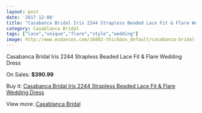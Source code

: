 ```yaml
---
layout: post
date: '2017-12-08'
title: "Casabanca Bridal Iris 2244 Strapless Beaded Lace Fit & Flare Wedding Dress"
category: Casablanca Bridal
tags: ["lace","unique","flare","style","wedding"]
image: http://www.eudances.com/16883-thickbox_default/casabanca-bridal-iris-2244-strapless-beaded-lace-fit-flare-wedding-dress.jpg
---
```

Casabanca Bridal Iris 2244 Strapless Beaded Lace Fit & Flare Wedding Dress

On Sales: **$390.99**
<a href="https://www.eudances.com/en/casablanca-bridal/4952-casabanca-bridal-iris-2244-strapless-beaded-lace-fit-flare-wedding-dress.html"><amp-img layout="responsive" width="600" height="600" src="//www.eudances.com/16883-thickbox_default/casabanca-bridal-iris-2244-strapless-beaded-lace-fit-flare-wedding-dress.jpg" alt="Casabanca Bridal Iris 2244 Strapless Beaded Lace Fit & Flare Wedding Dress 0" /></a>
<a href="https://www.eudances.com/en/casablanca-bridal/4952-casabanca-bridal-iris-2244-strapless-beaded-lace-fit-flare-wedding-dress.html"><amp-img layout="responsive" width="600" height="600" src="//www.eudances.com/16885-thickbox_default/casabanca-bridal-iris-2244-strapless-beaded-lace-fit-flare-wedding-dress.jpg" alt="Casabanca Bridal Iris 2244 Strapless Beaded Lace Fit & Flare Wedding Dress 1" /></a>
<a href="https://www.eudances.com/en/casablanca-bridal/4952-casabanca-bridal-iris-2244-strapless-beaded-lace-fit-flare-wedding-dress.html"><amp-img layout="responsive" width="600" height="600" src="//www.eudances.com/16884-thickbox_default/casabanca-bridal-iris-2244-strapless-beaded-lace-fit-flare-wedding-dress.jpg" alt="Casabanca Bridal Iris 2244 Strapless Beaded Lace Fit & Flare Wedding Dress 2" /></a>

Buy it: [Casabanca Bridal Iris 2244 Strapless Beaded Lace Fit & Flare Wedding Dress](https://www.eudances.com/en/casablanca-bridal/4952-casabanca-bridal-iris-2244-strapless-beaded-lace-fit-flare-wedding-dress.html "Casabanca Bridal Iris 2244 Strapless Beaded Lace Fit & Flare Wedding Dress")

View more: [Casablanca Bridal](https://www.eudances.com/en/4-casablanca-bridal "Casablanca Bridal")